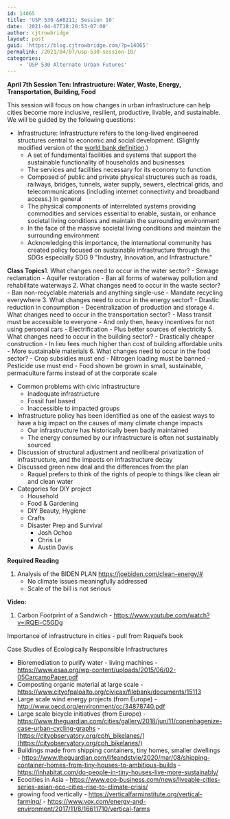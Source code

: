 ```yaml
---
id: 14065
title: 'USP 530 &#8211; Session 10'
date: '2021-04-07T18:20:53-07:00'
author: cjtrowbridge
layout: post
guid: 'https://blog.cjtrowbridge.com/?p=14065'
permalink: /2021/04/07/usp-530-session-10/
categories:
    - 'USP 530 Alternate Urban Futures'
---
```


****April 7th** **Session Ten: Infrastructure: Water, Waste, Energy, Transportation, Building, Food****

This session will focus on how changes in urban infrastructure can help cities become more inclusive, resilient, productive, livable, and sustainable. We will be guided by the following questions:

- Infrastructure: Infrastructure refers to the long-lived engineered structures central to economic and social development. (Slightly modified version of the [world bank definition](https://blog.cjtrowbridge.com/category/blog/sociology/urban-studies/usp514-sustainable-development/).) 
    - A set of fundamental facilities and systems that support the sustainable functionality of households and businesses
    - The services and facilities necessary for its economy to function
    - Composed of public and private physical structures such as roads, railways, bridges, tunnels, water supply, sewers, electrical grids, and telecommunications (including internet connectivity and broadband access.) In general
    - The physical components of interrelated systems providing commodities and services essential to enable, sustain, or enhance societal living conditions and maintain the surrounding environment
    - In the face of the massive societal living conditions and maintain the surrounding environment
    - Acknowledging this importance, the international community has created policy focused on sustainable infrastructure through the SDGs especially SDG 9 "Industry, Innovation, and Infrastructure."

**Class Topics**1. What changes need to occur in the water sector? 
    - Sewage reclamation
    - Aquifer restoration
    - Ban all forms of waterway pollution and rehabilitate waterways
2. What changes need to occur in the waste sector? 
    - Ban non-recyclable materials and anything single-use
    - Mandate recycling everywhere
3. What changes need to occur in the energy sector? 
    - Drastic reduction in consumption
    - Decentralization of production and storage
4. What changes need to occur in the transportation sector? 
    - Mass transit must be accessible to everyone 
        - And only then, heavy incentives for not using personal cars
    - Electrification 
        - Plus better sources of electricity
5. What changes need to occur in the building sector? 
    - Drastically cheaper construction
    - In lieu fees much higher than cost of building affordable units
    - More sustainable materials
6. What changes need to occur in the food sector? 
    - Crop subsidies must end
    - Nitrogen loading must be banned
    - Pesticide use must end
    - Food shown be grown in small, sustainable, permaculture farms instead of at the corporate scale

- Common problems with civic infrastructure 
    - Inadequate infrastructure
    - Fossil fuel based
    - Inaccessible to impacted groups
- Infrastructure policy has been identified as one of the easiest ways to have a big impact on the causes of many climate change impacts 
    - Our infrastructure has historically been badly maintained
    - The energy consumed by our infrastructure is often not sustainably sourced
- Discussion of structural adjustment and neoliberal privatization of infrastructure, and the impacts on infrastructure decay
- Discussed green new deal and the differences from the plan 
    - Raquel prefers to think of the rights of people to things like clean air and clean water
- Categories for DIY project 
    - Household
    - Food &amp; Gardening
    - DIY Beauty, Hygiene
    - Crafts
    - Disaster Prep and Survival 
        - Josh Ochoa
        - Chris Le
        - Austin Davis

****Required Reading****

1. Analysis of the BIDEN PLAN https://joebiden.com/clean-energy/# 
    - No climate issues meaningfully addressed
    - Scale of the bill is not serious

****Video:****

1. Carbon Footprint of a Sandwich - https://www.youtube.com/watch?v=jRQEi-C5GDg

Importance of infrastructure in cities - pull from Raquel’s book

Case Studies of Ecologically Responsible Infrastructures

- Bioremediation to purify water - living machines - https://www.esaa.org/wp-content/uploads/2015/06/02-05CarcamoPaper.pdf
- Composting organic material at large scale - https://www.cityofpaloalto.org/civicax/filebank/documents/15113
- Large scale wind energy projects (from Europe) - http://www.oecd.org/environment/cc/34878740.pdf
- Large scale bicycle initiatives (from Europe) - <https://www.theguardian.com/cities/gallery/2018/jun/11/copenhagenize-case-urban-cycling-graphs> - [https://cityobservatory.org/cph\_bikelanes/](https://cityobservatory.org/cph_bikelanes/)
- Buildings made from shipping containers, tiny homes, smaller dwellings - <https://www.theguardian.com/lifeandstyle/2020/mar/08/shipping-container-homes-from-tiny-houses-to-ambitious-builds> - <https://inhabitat.com/do-people-in-tiny-houses-live-more-sustainably/>
- Ecocities in Asia - <https://www.eco-business.com/news/liveable-cities-series-asian-eco-cities-rise-to-climate-crisis/>
- growing food vertically - <https://verticalfarminstitute.org/vertical-farming/> - <https://www.vox.com/energy-and-environment/2017/11/8/16611710/vertical-farms>